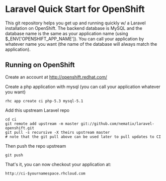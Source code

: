 Laravel Quick Start for OpenShift
========================

This git repository helps you get up and running quickly w/ a Laravel installation
on OpenShift. The backend database is MySQL and the database name is the
same as your application name (using $_ENV['OPENSHIFT_APP_NAME']).  You can call
your application by whatever name you want (the name of the database will always
match the application).


Running on OpenShift
----------------------------

Create an account at http://openshift.redhat.com/

Create a php application with mysql (you can call your application whatever you want)

    rhc app create ci php-5.3 mysql-5.1

Add this upstream Laravel repo

    cd ci
    git remote add upstream -m master git://github.com/nematix/laravel-openshift.git
    git pull -s recursive -X theirs upstream master
    # note that the git pull above can be used later to pull updates to CI
    
Then push the repo upstream

    git push

That's it, you can now checkout your application at:

    http://ci-$yournamespace.rhcloud.com


